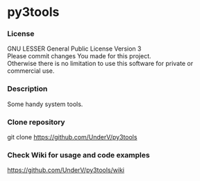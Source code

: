 # py3tools
### License
GNU LESSER General Public License Version 3  
Please commit changes You made for this project.  
Otherwise there is no limitation to use this software for private or commercial use.

### Description
Some handy system tools.  
  
### Clone repository
git clone https://github.com/UnderV/py3tools  
  
### Check Wiki for usage and code examples
https://github.com/UnderV/py3tools/wiki  
